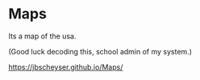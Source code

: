 # Maps
Its a map of the usa.

(Good luck decoding this, school admin of my system.)

https://jbscheyser.github.io/Maps/

